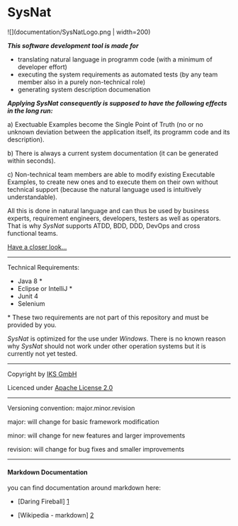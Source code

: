 # SysNat

![](documentation/SysNatLogo.png | width=200)

***This software development tool is made for***
- translating natural language in programm code (with a minimum of developer effort)
- executing the system requirements as automated tests (by any team member also in a purely non-technical role)
- generating system description documenation

***Applying *SysNat* consequently is supposed to have the following effects in the long run:***

a) Exectuable Examples become the Single Point of Truth (no or no unknown deviation between the application itself, its programm code and its description).

b) There is always a current system documentation (it can be generated within seconds).

c) Non-technical team members are able to modify existing Executable Examples, to create new ones and to execute them on their own without technical support (because the natural language used is intuitively understandable).

All this is done in natural language and can thus be used by business experts, requirement engineers, developers, testers as well as operators. That is why *SysNat* supports ATDD, BDD, DDD, DevOps and cross functional teams. 

[Have a closer look...](https://github.com/iks-github/SysNatTesting/wiki)

* * *

Technical Requirements:

- Java 8 \*
- Eclipse or IntelliJ \*
- Junit 4
- Selenium 

\* These two requirements are not part of this repository and must be provided by you. 

_SysNat_ is optimized for the use under *Windows*. There is no known reason why _SysNat_ should not work under other operation systems but it is currently not yet tested.


* * *


Copyright by [IKS GmbH](https://www.iks-gmbh.com)

Licenced under [Apache License 2.0](http://www.apache.org/licenses/LICENSE-2.0.html)


* * *


Versioning convention: major.minor.revision

major:    will change for basic framework modification

minor:    will change for new features and larger improvements

revision: will change for bug fixes and smaller improvements


* * *


#### Markdown Documentation

you can find documentation around markdown here:
- [Daring Fireball] [1]
- [Wikipedia - markdown] [2]

  [1]: http://daringfireball.net/projects/markdown/syntax
  [2]: http://en.wikipedia.org/wiki/Markdown
